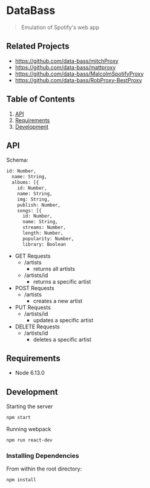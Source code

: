 # DataBass

> Emulation of Spotify's web app

## Related Projects

  - https://github.com/data-bass/mitchProxy
  - https://github.com/data-bass/mattproxy
  - https://github.com/data-bass/MalcolmSpotifyProxy
  - https://github.com/data-bass/RobProxy-BestProxy

## Table of Contents

1. [API](#API)
1. [Requirements](#requirements)
1. [Development](#development)

## API

Schema:
```sh
id: Number, 
  name: String,
  albums: [{
    id: Number, 
    name: String, 
    img: String,
    publish: Number, 
    songs: [{
      id: Number,
      name: String,
      streams: Number,
      length: Number, 
      popularity: Number, 
      library: Boolean
```

  * GET Requests
    * /artists
      * returns all artists
    * /artists/id
      * returns a specific artist
  * POST Requests
    * /artists
      * creates a new artist
  * PUT Requests
    * /artists/id
      * updates a specific artist
  * DELETE Requests
    * /artists/id
      * deletes a specific artist

## Requirements

- Node 6.13.0

## Development

Starting the server
```sh
npm start
```

Running webpack
```sh
npm run react-dev
```

### Installing Dependencies

From within the root directory:

```sh
npm install
```

